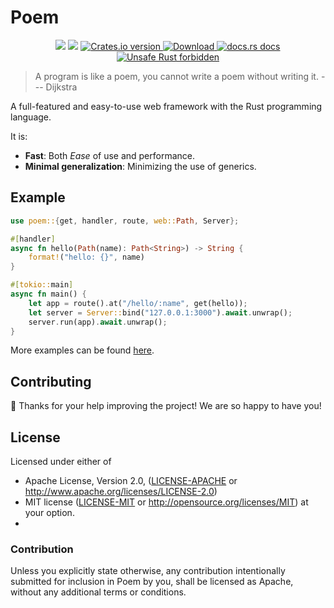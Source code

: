 # Poem

<div align="center">
  <!-- CI -->
  <img src="https://github.com/poem/poem/workflows/CI/badge.svg" />
  <!-- codecov -->
  <img src="https://codecov.io/gh/poem-web/poem/branch/master/graph/badge.svg" />
  <!-- Crates version -->
  <a href="https://crates.io/crates/poem">
    <img src="https://img.shields.io/crates/v/poem.svg?style=flat-square"
    alt="Crates.io version" />
  </a>
  <!-- Downloads -->
  <a href="https://crates.io/crates/poem">
    <img src="https://img.shields.io/crates/d/poem.svg?style=flat-square"
      alt="Download" />
  </a>
  <!-- docs.rs docs -->
  <a href="https://docs.rs/poem">
    <img src="https://img.shields.io/badge/docs-latest-blue.svg?style=flat-square"
      alt="docs.rs docs" />
  </a>
  <a href="https://github.com/rust-secure-code/safety-dance/">
    <img src="https://img.shields.io/badge/unsafe-forbidden-success.svg?style=flat-square"
      alt="Unsafe Rust forbidden" />
  </a>
</div>


> A  program is like a poem, you cannot write a poem without writing it. --- Dijkstra 

A full-featured and easy-to-use web framework with
the Rust programming language. 

It is:

* **Fast**: Both _Ease_ of use and performance.
* **Minimal generalization**: Minimizing the use of generics.

## Example

```rust
use poem::{get, handler, route, web::Path, Server};

#[handler]
async fn hello(Path(name): Path<String>) -> String {
    format!("hello: {}", name)
}

#[tokio::main]
async fn main() {
    let app = route().at("/hello/:name", get(hello));
    let server = Server::bind("127.0.0.1:3000").await.unwrap();
    server.run(app).await.unwrap();
}
```

More examples can be found [here][examples]. 

[examples]: https://github.com/poem-web/poem/tree/master/examples

## Contributing

:balloon: Thanks for your help improving the project! We are so happy to have you! 


## License

Licensed under either of

* Apache License, Version 2.0,
  ([LICENSE-APACHE](./LICENSE-APACHE) or http://www.apache.org/licenses/LICENSE-2.0)
* MIT license ([LICENSE-MIT](./LICENSE-MIT) or http://opensource.org/licenses/MIT)
  at your option.
* 

### Contribution

Unless you explicitly state otherwise, any contribution intentionally submitted for inclusion in Poem by you, shall be licensed as Apache, without any additional terms or conditions.
